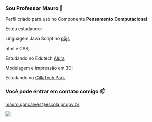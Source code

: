 ### Sou Professor Mauro 🐧


Perfil criado para uso no Componente **Pensamento Computacional**

Estou estudando:

Linguagem Java Script no [p5js](https://editor.p5js.org/)

html e CSS;



Estudando no Edutech [Alura](https://cursos.alura.com.br)

Modelagem e impressão em 3D;

Estudando no [CillaTech Park](https://ctp.org.br/).

### Você pode entrar em contato comigo 📫
mauro.goncalves@escola.pr.gov.br 

![](https://media.tenor.com/dHk-LfzHrtwAAAAi/linux-computer.gif)

<!--
**mrmssg/mrmssg** is a ✨ _special_ ✨ repository because its `README.md` (this file) appears on your GitHub profile.

Here are some ideas to get you started:

- 🔭 I’m currently working on ...
- 🌱 I’m currently learning ...
- 👯 I’m looking to collaborate on ...
- 🤔 I’m looking for help with ...
- 💬 Ask me about ...
- 📫 How to reach me: ...
- 😄 Pronouns: ...
- ⚡ Fun fact: ...
-->
